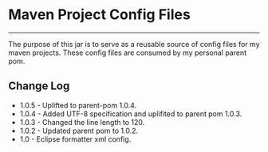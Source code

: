 # Maven Project Config Files
___
The purpose of this jar is to serve as a reusable source of config files for my maven projects. These config files are consumed by my personal parent pom.
## Change Log
* 1.0.5 - Uplifted to parent-pom 1.0.4.
* 1.0.4 - Added UTF-8 specification and uplifited to parent pom 1.0.3.
* 1.0.3 - Changed the line length to 120.
* 1.0.2 - Updated parent pom to 1.0.2.
* 1.0 - Eclipse formatter xml config.